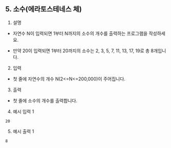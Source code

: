 ## 5. 소수(에라토스테네스 체)
1. 설명

- 자연수 N이 입력되면 1부터 N까지의 소수의 개수를 출력하는 프로그램을 작성하세요.

- 만약 20이 입력되면 1부터 20까지의 소수는 2, 3, 5, 7, 11, 13, 17, 19로 총 8개입니다.


2. 입력

- 첫 줄에 자연수의 개수 N(2<=N<=200,000)이 주어집니다.

3. 출력

- 첫 줄에 소수의 개수를 출력합니다.

4. 예시 입력 1

```shell
20
```

5. 예시 출력 1

```shell
8
```